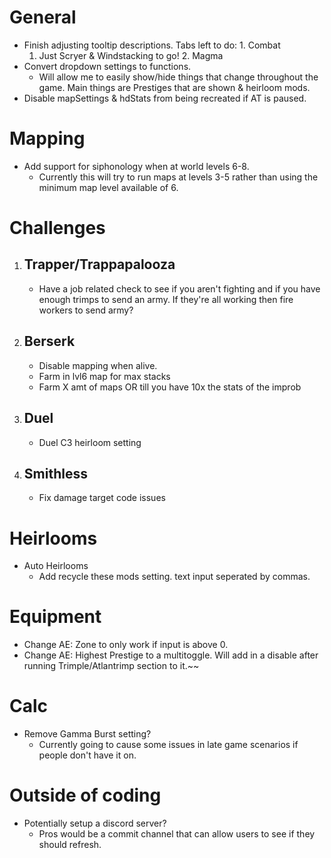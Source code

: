 # General
   - Finish adjusting tooltip descriptions. Tabs left to do:
	1. Combat
      	1. Just Scryer & Windstacking to go!
	2. Magma
   - Convert dropdown settings to functions. 
        - Will allow me to easily show/hide things that change throughout the game. Main things are Prestiges that are shown & heirloom mods.
   - Disable mapSettings & hdStats from being recreated if AT is paused.

# Mapping
   - Add support for siphonology when at world levels 6-8. 
        - Currently this will try to run maps at levels 3-5 rather than using the minimum map level available of 6.

# Challenges
1. ## Trapper/Trappapalooza
   - Have a job related check to see if you aren't fighting and if you have enough trimps to send an army. If they're all working then fire workers to send army?

2. ## Berserk
   - Disable mapping when alive.
   - Farm in lvl6 map for max stacks
   - Farm X amt of maps OR till you have 10x the stats of the improb

3. ## Duel
   - Duel C3 heirloom setting

4. ## Smithless
   - Fix damage target code issues

# Heirlooms
   - Auto Heirlooms
        - Add recycle these mods setting. text input seperated by commas.

# Equipment
   - Change AE: Zone to only work if input is above 0.
   - Change AE: Highest Prestige to a multitoggle. Will add in a disable after running Trimple/Atlantrimp section to it.~~

# Calc
   - Remove Gamma Burst setting?
     - Currently going to cause some issues in late game scenarios if people don't have it on. 
# Outside of coding
   - Potentially setup a discord server? 
        - Pros would be a commit channel that can allow users to see if they should refresh.